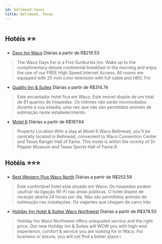 ```yaml
---
id: bellmead-texas
title: Bellmead, Texas
---
```


<center><img src="http://photos.hotelbeds.com/giata/28/281305/281305a_hb_a_001.jpg" alt="" /></center>


## Hotéis ⭐️⭐️

-    [Days Inn Waco](https://www.hurb.com/aud/https://www.hurb.com/hoteis/bellmead/days-inn-waco-JNP-JP065245?cmp=18055) Diárias a partir de R$219.53
   > The Waco Days Inn is a Five Sunbursts Inn. Wake up to the complimentary deluxe continental breakfast in the morning and enjoy the use of our FREE High Speed Internet Access. All rooms are equipped with 25 inch color television with full cable and HBO. For
-    [Quality Inn & Suites](https://www.hurb.com/aud/https://www.hurb.com/hoteis/bellmead/quality-inn-suites-JNP-JP047636?cmp=18055) Diárias a partir de R$314.74
   > Este encantador hotel fica em Waco. Este imóvel dispõe de um total de 61 quartos de hóspedes. Os clientes não serão incomodados durante a sua estadia, uma vez que não são permitidos animais de estimação neste estabelecimento. 
-    [Motel 6](https://www.hurb.com/aud/https://www.hurb.com/hoteis/bellmead/motel-6-JNP-JP907463?cmp=18055) Diárias a partir de R$167.64
   > Property Location With a stay at Motel 6 Waco Bellmead, you&apos;ll be centrally located in Bellmead, convenient to Waco Convention Center and Texas Ranger Hall of Fame. This motel is within the vicinity of Dr Pepper Museum and Texas Sports Hall of Fame.R

## Hotéis ⭐️⭐️⭐️

-    [Best Western Plus Waco North](https://www.hurb.com/aud/https://www.hurb.com/hoteis/bellmead/best-western-plus-waco-north-JNP-JP290759?cmp=18055) Diárias a partir de R$253.59
   > Este confortável hotel está situado em Waco. Os hóspedes podem usufruir da ligação Wi-Fi nas áreas públicas. O hotel dispõe de receção aberta 24 horas por dia. Não são permitidos animais de estimação nas instalações. Os viajantes que chegam de carro irão 
-    [Holiday Inn Hotel & Suites Waco Northwest](https://www.hurb.com/aud/https://www.hurb.com/hoteis/bellmead/holiday-inn-hotel-suites-waco-northwest-JNP-JP065247?cmp=18055) Diárias a partir de R$378.50
   > Holiday Inn Waco Northwest offers unequaled service and the right price. Our new Holiday Inn &amp; Suites will WOW you with high-end experience, comfort &amp; service you are looking for in Waco. For business or leisure, you will not find a better place t
